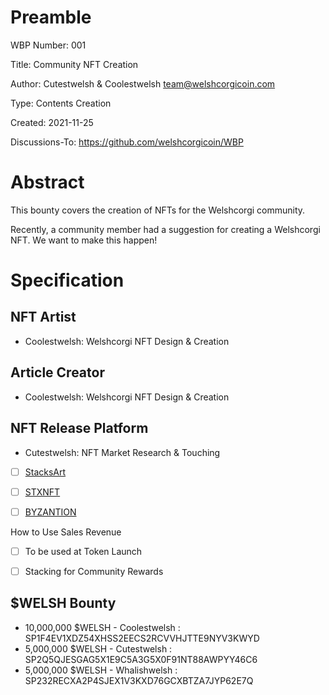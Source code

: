Preamble
========
WBP Number: 001

Title: Community NFT Creation

Author: Cutestwelsh & Coolestwelsh team@welshcorgicoin.com

Type: Contents Creation

Created: 2021-11-25

Discussions-To: https://github.com/welshcorgicoin/WBP

Abstract
========
This bounty covers the creation of NFTs for the Welshcorgi community. 

Recently, a community member had a suggestion for creating a Welshcorgi NFT. We want to make this happen!

Specification
=============
NFT Artist
----------
* Coolestwelsh: Welshcorgi NFT Design & Creation

Article Creator
----------
* Coolestwelsh: Welshcorgi NFT Design & Creation

NFT Release Platform
--------------------
* Cutestwelsh: NFT Market Research & Touching

- [ ] [StacksArt](https://www.stacksart.com)

- [ ] [STXNFT](https://stxnft.com)

- [ ] [BYZANTION](https://byzantion.xyz)

How to Use Sales Revenue

- [ ] To be used at Token Launch

- [ ] Stacking for Community Rewards

$WELSH Bounty
-------------
* 10,000,000 $WELSH - Coolestwelsh : SP1F4EV1XDZ54XHSS2EECS2RCVVHJTTE9NYV3KWYD
* 5,000,000 $WELSH - Cutestwelsh : SP2Q5QJESGAG5X1E9C5A3G5X0F91NT88AWPYY46C6
* 5,000,000 $WELSH - Whalishwelsh : SP232RECXA2P4SJEX1V3KXD76GCXBTZA7JYP62E7Q
